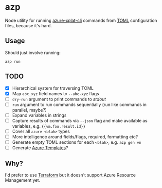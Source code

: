 # azp

Node utility for running [azure-xplat-cli](https://github.com/Azure/azure-xplat-cli) commands
from [TOML](https://github.com/toml-lang/toml) configuration files, because it's hard.

## Usage

Should just involve running:
```
azp run
```

## TODO

- [x] Hierarchical system for traversing TOML
- [x] Map `abc_xyz` field names to `--abc-xyz` flags
- [ ] `dry-run` argument to print commands to *stdout*
- [ ] `run` argument to run commands sequentially (run like commands in parallel, maybe?)
- [ ] Expand variables in strings
- [ ] Capture results of commands via `--json` flag and make available as variables, e.g. `{{vm.foo.result.id}}`
- [ ] Cover all `azure <blah>` types
- [ ] More intelligence around fields/flags, required, formatting etc?
- [ ] Generate empty TOML sections for each `<blah>`, e.g. `azp gen vm`
- [ ] Generate [Azure Templates](https://azure.microsoft.com/en-us/documentation/templates/)?

## Why?

I'd prefer to use [Terraform](http://terraform.io) but it doesn't support Azure Resource Management yet.